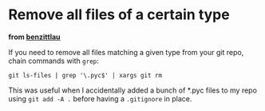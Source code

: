 Remove all files of a certain type
===================================

**from [benzittlau](https://gist.github.com/benzittlau/956122)**

If you need to remove all files matching a given type from your git repo, chain commands with `grep`:

```git
git ls-files | grep '\.pyc$' | xargs git rm
```

This was useful when I accidentally added a bunch of *.pyc files to my repo using `git add -A .` before having a `.gitignore` in place.
